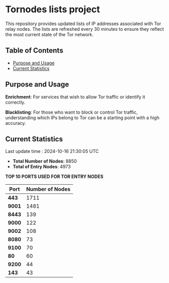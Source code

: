 # Tornodes lists project

This repository provides updated lists of IP addresses associated with Tor relay nodes. The lists are refreshed every 30 minutes to ensure they reflect the most current state of the Tor network.

## Table of Contents

- [Purpose and Usage](#purpose-and-usage)
- [Current Statistics](#current-statistics)


## Purpose and Usage

**Enrichment**: For services that wish to allow Tor traffic or identify it correctly.

**Blacklisting**: For those who want to block or control Tor traffic, understanding which IPs belong to Tor can be a starting point with a high accuracy.

## Current Statistics

Last update time : 2024-10-16 21:30:05 UTC

- **Total Number of Nodes**: 8850
- **Total of Entry Nodes**: 4973

**TOP 10 PORTS USED FOR TOR ENTRY NODES**

| **Port** | **Number of Nodes** |
|------|-----------------|
| **443**   | 1711  |
| **9001**   | 1481  |
| **8443**   | 139  |
| **9000**   | 122  |
| **9002**   | 108  |
| **8080**   | 73  |
| **9100**   | 70  |
| **80**   | 60  |
| **9200**   | 44  |
| **143**   | 43  |


